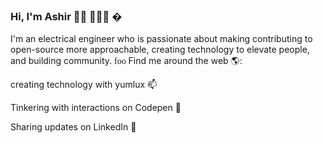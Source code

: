 ### Hi, I'm Ashir 👋🏾 👩🏾‍💻 �

I'm an electrical engineer who is passionate about making contributing to open-source more approachable, creating technology to elevate
people, and building community. 
<span style="font-family: 'Lucida Console';">foo</span>
Find me around the web 🌎:

creating technology with yumlux   📫 

Tinkering with interactions on Codepen 🏓

Sharing updates on LinkedIn 💼
<!--
**ashirvp/ashirvp** is a ✨ _special_ ✨ repository because its `README.md` (this file) appears on your GitHub profile.

Here are some ideas to get you started:

- 🔭 I’m currently working on ...
- 🌱 I’m currently learning ...
- 👯 I’m looking to collaborate on ...
- 🤔 I’m looking for help with ...
- 💬 Ask me about ...
- 📫 How to reach me: ...
- 😄 Pronouns: ...
- ⚡ Fun fact: ...
-->
